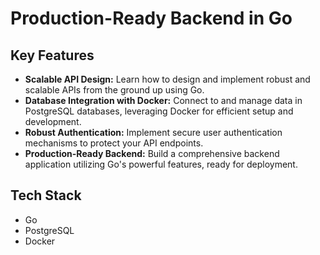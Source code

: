 # Production-Ready Backend in Go

## Key Features

* **Scalable API Design:** Learn how to design and implement robust and scalable APIs from the ground up using Go.
* **Database Integration with Docker:** Connect to and manage data in PostgreSQL databases, leveraging Docker for efficient setup and development.
* **Robust Authentication:** Implement secure user authentication mechanisms to protect your API endpoints.
* **Production-Ready Backend:** Build a comprehensive backend application utilizing Go's powerful features, ready for deployment.

## Tech Stack

* Go
* PostgreSQL
* Docker
